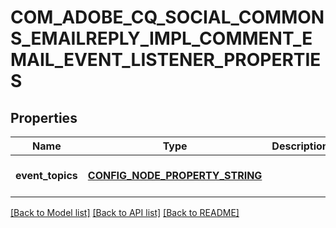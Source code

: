 # COM_ADOBE_CQ_SOCIAL_COMMONS_EMAILREPLY_IMPL_COMMENT_EMAIL_EVENT_LISTENER_PROPERTIES

## Properties
Name | Type | Description | Notes
------------ | ------------- | ------------- | -------------
**event_topics** | [**CONFIG_NODE_PROPERTY_STRING**](configNodePropertyString.md) |  | [optional] [default to null]

[[Back to Model list]](../README.md#documentation-for-models) [[Back to API list]](../README.md#documentation-for-api-endpoints) [[Back to README]](../README.md)


